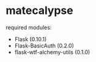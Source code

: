 # matecalypse
required modules:
* Flask (0.10.1)
* Flask-BasicAuth (0.2.0)
* flask-wtf-alchemy-utils (0.1.0)
